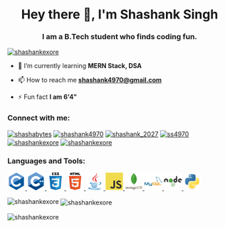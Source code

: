 <h1 align="center">Hey there 👋, I'm Shashank Singh</h1>
<h3 align="center">I am a B.Tech student who finds coding fun.</h3>

<p align="left"> <a href="https://github.com/ryo-ma/github-profile-trophy"><img src="https://github-profile-trophy.vercel.app/?username=shashankexore" alt="shashankexore" /></a> </p>

- 🌱 I’m currently learning **MERN Stack, DSA**

- 📫 How to reach me **shashank4970@gmail.com**

- ⚡ Fun fact **I am 6'4"**

<h3 align="left">Connect with me:</h3>
<p align="left">
<a href="https://twitter.com/shashabytes" target="blank"><img align="center" src="https://raw.githubusercontent.com/rahuldkjain/github-profile-readme-generator/master/src/images/icons/Social/twitter.svg" alt="shashabytes" height="30" width="40" /></a>
<a href="https://linkedin.com/in/shashank4970" target="blank"><img align="center" src="https://raw.githubusercontent.com/rahuldkjain/github-profile-readme-generator/master/src/images/icons/Social/linked-in-alt.svg" alt="shashank4970" height="30" width="40" /></a>
<a href="https://www.codechef.com/users/shashank_2027" target="blank"><img align="center" src="https://cdn.jsdelivr.net/npm/simple-icons@3.1.0/icons/codechef.svg" alt="shashank_2027" height="30" width="40" /></a>
<a href="https://www.hackerrank.com/ss4970" target="blank"><img align="center" src="https://raw.githubusercontent.com/rahuldkjain/github-profile-readme-generator/master/src/images/icons/Social/hackerrank.svg" alt="ss4970" height="30" width="40" /></a>
<a href="https://codeforces.com/profile/shashankexore" target="blank"><img align="center" src="https://raw.githubusercontent.com/rahuldkjain/github-profile-readme-generator/master/src/images/icons/Social/codeforces.svg" alt="shashankexore" height="30" width="40" /></a>
<a href="https://www.leetcode.com/shashankexore" target="blank"><img align="center" src="https://raw.githubusercontent.com/rahuldkjain/github-profile-readme-generator/master/src/images/icons/Social/leet-code.svg" alt="shashankexore" height="30" width="40" /></a>
</p>

<h3 align="left">Languages and Tools:</h3>
<p align="left"> <a href="https://www.cprogramming.com/" target="_blank" rel="noreferrer"> <img src="https://raw.githubusercontent.com/devicons/devicon/master/icons/c/c-original.svg" alt="c" width="40" height="40"/> </a> <a href="https://www.w3schools.com/cpp/" target="_blank" rel="noreferrer"> <img src="https://raw.githubusercontent.com/devicons/devicon/master/icons/cplusplus/cplusplus-original.svg" alt="cplusplus" width="40" height="40"/> </a> <a href="https://www.w3schools.com/css/" target="_blank" rel="noreferrer"> <img src="https://raw.githubusercontent.com/devicons/devicon/master/icons/css3/css3-original-wordmark.svg" alt="css3" width="40" height="40"/> </a> <a href="https://www.w3.org/html/" target="_blank" rel="noreferrer"> <img src="https://raw.githubusercontent.com/devicons/devicon/master/icons/html5/html5-original-wordmark.svg" alt="html5" width="40" height="40"/> </a> <a href="https://www.java.com" target="_blank" rel="noreferrer"> <img src="https://raw.githubusercontent.com/devicons/devicon/master/icons/java/java-original.svg" alt="java" width="40" height="40"/> </a> <a href="https://developer.mozilla.org/en-US/docs/Web/JavaScript" target="_blank" rel="noreferrer"> <img src="https://raw.githubusercontent.com/devicons/devicon/master/icons/javascript/javascript-original.svg" alt="javascript" width="40" height="40"/> </a> <a href="https://www.mongodb.com/" target="_blank" rel="noreferrer"> <img src="https://raw.githubusercontent.com/devicons/devicon/master/icons/mongodb/mongodb-original-wordmark.svg" alt="mongodb" width="40" height="40"/> </a> <a href="https://www.mysql.com/" target="_blank" rel="noreferrer"> <img src="https://raw.githubusercontent.com/devicons/devicon/master/icons/mysql/mysql-original-wordmark.svg" alt="mysql" width="40" height="40"/> </a> <a href="https://nodejs.org" target="_blank" rel="noreferrer"> <img src="https://raw.githubusercontent.com/devicons/devicon/master/icons/nodejs/nodejs-original-wordmark.svg" alt="nodejs" width="40" height="40"/> </a> <a href="https://www.python.org" target="_blank" rel="noreferrer"> <img src="https://raw.githubusercontent.com/devicons/devicon/master/icons/python/python-original.svg" alt="python" width="40" height="40"/> </a> </p>

<p><img align="left" src="https://github-readme-stats.vercel.app/api/top-langs?username=shashankexore&show_icons=true&locale=en&layout=compact" alt="shashankexore" /></p>

<p>&nbsp;<img align="center" src="https://github-readme-stats.vercel.app/api?username=shashankexore&show_icons=true&locale=en" alt="shashankexore" /></p>

<p><img align="center" src="https://github-readme-streak-stats.herokuapp.com/?user=shashankexore&" alt="shashankexore" /></p>
